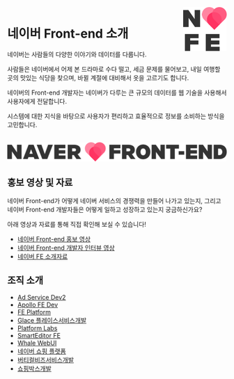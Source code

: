 <img src="./org/assets/NAVERFE_square_black.png" width=100 align="right">

# 네이버 Front-end 소개

네이버는 사람들의 다양한 이야기와 데이터를 다룹니다.

사람들은 네이버에서 어제 본 드라마로 수다 떨고,
세금 문제를 물어보고, 내일 여행할 곳의 맛있는 식당을 찾으며,
바뀔 계절에 대비해서 옷을 고르기도 합니다.

네이버의 Front-end 개발자는 네이버가 다루는
큰 규모의 데이터를 웹 기술을 사용해서 사용자에게 전달합니다.

시스템에 대한 지식을 바탕으로 사용자가 편리하고 효율적으로
정보를 소비하는 방식을 고민합니다.

<br><img src="./org/assets/NAVERFE_basic_black.png" width=700><br>

## 홍보 영상 및 자료
네이버 Front-end가 어떻게 네이버 서비스의 경쟁력을 만들어 나가고 있는지,
그리고 네이버 Front-end 개발자들은 어떻게 일하고 성장하고 있는지 궁금하신가요?

아래 영상과 자료를 통해 직접 확인해 보실 수 있습니다!

- [네이버 Front-end 홍보 영상](https://tv.naver.com/v/16857998)
- [네이버 Front-end 개발자 인터뷰 영상](https://tv.naver.com/v/16857931)
- [네이버 FE 소개자료](https://deview.kr/data/deview/exhibition/%EB%84%A4%EC%9D%B4%EB%B2%84FE.pdf)

## 조직 소개

- [Ad Service Dev2](/org/Ad-Service-Dev2.md)
- [Apollo FE Dev](/org/Apollo-FE-Dev.md)
- [FE Platform](/org/FE-Platform.md)
- [Glace 플레이스서비스개발](/org/Glace-Place-Service-Dev.md)
- [Platform Labs](/org/Platform-Labs.md)
- [SmartEditor FE](/org/SmartEditor-FE.md)
- [Whale WebUI](/org/Whale-WebUI.md)
- [네이버 쇼핑 플랫폼](/org/Shopping-Platform.md)
- [버티컬비즈서비스개발](/org/Vertical-Biz-Service-Dev.md)
- [쇼핑박스개발](/org/Shopping-Box-Dev.md)
